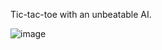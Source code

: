 Tic-tac-toe with an unbeatable AI.

![image](https://github.com/IAmCheeseman/class-games/assets/64710123/2963337b-c27d-406a-aa54-63d266026927)
